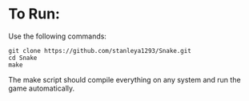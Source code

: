 # To Run:
Use the following commands:
```
git clone https://github.com/stanleya1293/Snake.git
cd Snake
make
```
The make script should compile everything on any system and run the game automatically.
